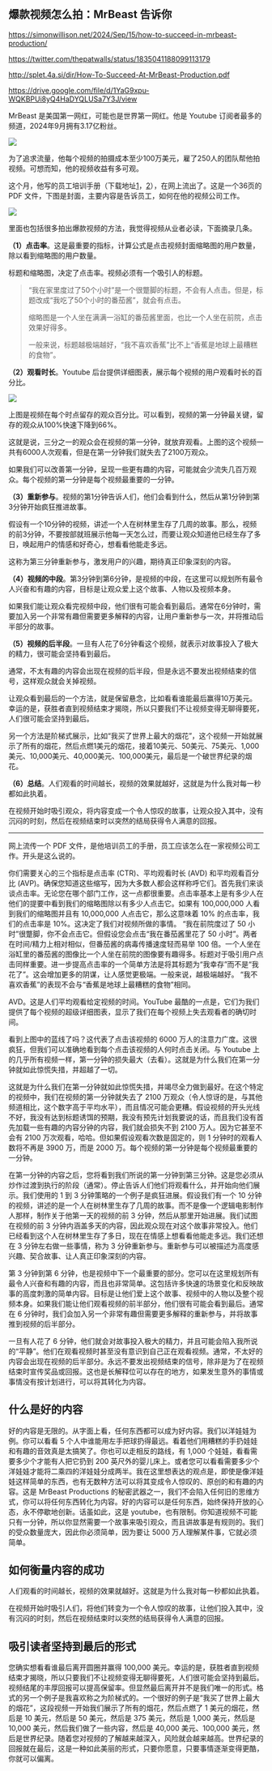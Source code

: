## 爆款视频怎么拍：MrBeast 告诉你

https://simonwillison.net/2024/Sep/15/how-to-succeed-in-mrbeast-production/

https://twitter.com/thepatwalls/status/1835041188099113179

http://splet.4a.si/dir/How-To-Succeed-At-MrBeast-Production.pdf

https://drive.google.com/file/d/1YaG9xpu-WQKBPUi8yQ4HaDYQLUSa7Y3J/view

MrBeast 是美国第一网红，可能也是世界第一网红。他是 Youtube 订阅者最多的频道，2024年9月拥有3.17亿粉丝。

![](https://cdn.beekka.com/blogimg/asset/202409/bg2024092415.webp)

为了追求流量，他每个视频的拍摄成本至少100万美元，雇了250人的团队帮他拍视频。可想而知，他的视频收益有多可观。

这个月，他写的员工培训手册（下载地址[1](http://splet.4a.si/dir/How-To-Succeed-At-MrBeast-Production.pdf)，[2](https://drive.google.com/file/d/1YaG9xpu-WQKBPUi8yQ4HaDYQLUSa7Y3J/view)），在网上流出了。这是一个36页的 PDF 文件，下图是封面，主要内容是告诉员工，如何在他的视频公司工作。

![](https://cdn.beekka.com/blogimg/asset/202409/bg2024092416.webp)

里面也包括很多拍出爆款视频的方法，我觉得视频从业者必读，下面摘录几条。

**（1）点击率**。这是最重要的指标，计算公式是点击视频封面缩略图的用户数量，除以看到缩略图的用户数量。

标题和缩略图，决定了点击率。视频必须有一个吸引人的标题。

> “我在家里度过了50个小时”是一个很蹩脚的标题，不会有人点击。但是，标题改成“我吃了50个小时的番茄酱”，就会有点击。
> 
> 缩略图是一个人坐在满满一浴缸的番茄酱里面，也比一个人坐在前院，点击效果好得多。
> 
> 一般来说，标题越极端越好，“我不喜欢香蕉”比不上“香蕉是地球上最糟糕的食物”。

**（2）观看时长**。Youtube 后台提供详细图表，展示每个视频的用户观看时长的百分比。

![](https://cdn.beekka.com/blogimg/asset/202409/bg2024092417.webp)

上图是视频在每个时点留存的观众百分比。可以看到，视频的第一分钟最关键，留存的观众从100%快速下降到66%。

这就是说，三分之一的观众会在视频的第一分钟，就放弃观看。上图的这个视频一共有6000人次观看，但是在第一分钟我们就失去了2100万观众。

如果我们可以改善第一分钟，呈现一些更有趣的内容，可能就会少流失几百万观众。每个视频的第一分钟是每个视频最重要的一分钟。

**（3）重新参与**。视频的第1分钟告诉人们，他们会看到什么，然后从第1分钟到第3分钟开始疯狂推进故事。

假设有一个10分钟的视频，讲述一个人在树林里生存了几周的故事。那么，视频的前3分钟，不要按部就班展示他每一天怎么过，而要让观众知道他已经生存了多日，唤起用户的情感和好奇心，想看看他能走多远。

这称为第三分钟重新参与，激发用户的兴趣，期待真正印象深刻的内容。

**（4）视频的中段**。第3分钟到第6分钟，是视频的中段，在这里可以规划所有最令人兴奋和有趣的内容，目标是让观众爱上这个故事、人物以及视频本身。

如果我们能让观众看完视频中段，他们很有可能会看到最后。通常在6分钟时，需要加入另一个非常有趣但需要更多解释的内容，让用户重新参与一次，并将推动后半部分的故事。

**（5）视频的后半段**。一旦有人花了6分钟看这个视频，就表示对故事投入了极大的精力，很可能会坚持看到最后。

通常，不太有趣的内容会出现在视频的后半段，但是永远不要发出视频结束的信号，这样观众就会关掉视频。

让观众看到最后的一个方法，就是保留悬念，比如看看谁能最后赢得10万美元。幸运的是，获胜者直到视频结束才揭晓，所以只要我们不让视频变得无聊得要死，人们很可能会坚持到最后。

另一个方法是阶梯式展示，比如“我买了世界上最大的烟花”，这个视频一开始就展示了所有的烟花，然后点燃1美元的烟花，接着10美元、50美元、75美元、1,000美元、10,000美元、40,000美元、100,000美元，最后是一个破世界纪录的烟花。

**（6）总结**。人们观看的时间越长，视频的效果就越好，这就是为什么我对每一秒都如此执着。

在视频开始时吸引观众，将内容变成一个令人惊叹的故事，让观众投入其中，没有沉闷的时刻，然后在视频结束时以突然的结局获得令人满意的回报。

---

网上流传一个 PDF 文件，是他培训员工的手册，员工应该怎么在一家视频公司工作。开头是这么说的。

你们需要关心的三个指标是点击率 (CTR)、平均观看时长 (AVD) 和平均观看百分比 (AVP)。确保您知道这些缩写，因为大多数人都会这样称呼它们。首先我们来谈谈点击率。无论您在哪个部门工作，这一点都很重要。点击率基本上是有多少人在他们的提要中看到我们的缩略图除以有多少人点击它。如果有 100,000,000 人看到我们的缩略图并且有 10,000,000 人点击它，那么这意味着 10% 的点击率，我们的点击率是 10%。这决定了我们对视频所做的事情。 “我在前院度过了 50 小时”很蹩脚，你不会点击它。但假设您会点击“我在番茄酱里花了 50 小时”。两者在时间/精力上相对相似，但番茄酱的病毒传播速度轻而易举 100 倍。一个人坐在浴缸里的番茄酱的图像比一个人坐在前院的图像要有趣得多。标题对于吸引用户点击同样重要。进一步提高点击率的一个简单方法是将其标题为“我幸存”而不是“我花了”。这会增加更多的阴谋，让人感觉更极端。一般来说，越极端越好。 “我不喜欢香蕉”的表现不会与“香蕉是地球上最糟糕的食物”相同。

AVD。这是人们平均观看给定视频的时间。YouTube 最酷的一点是，它们为我们提供了每个视频的超级详细图表，显示了我们在每个视频上失去观看者的确切时间。

看到上图中的蓝线了吗？这代表了点击该视频的 6000 万人的注意力广度。这很疯狂，但我们可以准确地看到每个点击该视频的人何时点击关闭。与 Youtube 上的几乎所有视频一样，第一分钟的损失最大（去看）。这就是为什么我们在第一分钟就如此惊慌失措，并超越了一切。

这就是为什么我们在第一分钟就如此惊慌失措，并竭尽全力做到最好。在这个特定的视频中，我们在视频的第一分钟就失去了 2100 万观众（令人惊讶的是，与其他频道相比，这个数字高于平均水平），而且情况可能会更糟。假设视频的开头光线不好，我没有达到标题诱饵的预期，我没有预先计划我要说的话，而且我们没有首先加载一些有趣的内容分钟的内容，我们就会损失不到 2100 万人。因为它甚至不会有 2100 万次观看，哈哈。但如果假设观看次数是固定的，则 1 分钟时的观看人数将不再是 3900 万，而是 2000 万。每个视频的第一分钟是每个视频最重要的一分钟。

在第一分钟的内容之后，您将看到我们所说的第一分钟到第三分钟。这是您必须从炒作过渡到执行的阶段（通常）。停止告诉人们他们将观看什么，并开始向他们展示。我们使用的 1 到 3 分钟策略的一个例子是疯狂进展。假设我们有一个 10 分钟的视频，讲述的是一个人在树林里生存了几周的故事。而不是像一个逻辑电影制作人那样，制作关于他第一天的视频的前 3 分钟，然后从那里开始进展。我们试图在视频的前 3 分钟内涵盖多天的内容，因此观众现在对这个故事非常投入。他们已经看到这个人在树林里生存了多日，现在在情感上想看看他能走多远。我们还想在 3 分钟左右做一些事情，称为 3 分钟重新参与。重新参与可以被描述为高度感兴趣、契合故事、让人真正印象深刻的内容。

第 3 分钟到第 6 分钟，也是视频中下一个最重要的部分。您可以在这里规划所有最令人兴奋和有趣的内容，而且也非常简单。这包括许多快速的场景变化和反映故事的高度刺激的简单内容。目标是让他们爱上这个故事、视频中的人物以及整个视频本身。如果我们能让他们观看视频的前半部分，他们很有可能会看到最后。通常在 6 分钟时，我们会加入另一个非常有趣但需要更多解释的重新参与，并将故事推到视频的后半部分。

一旦有人花了 6 分钟，他们就会对故事投入极大的精力，并且可能会陷入我所说的“平静”。他们在观看视频时甚至没有意识到自己正在观看视频。通常，不太好的内容会出现在视频的后半部分。永远不要发出视频结束的信号，除非是为了在视频结束时宣传奖品或回报。这也是长解释位可以存在的地方，如果发生意外的事情或事情没有按计划进行，可以将其转化为内容。

## 什么是好的内容

好的内容是无限的。从字面上看，任何东西都可以成为好内容。我们以洋娃娃为例。你可以看看 5 个人中谁能用左手把球扔得最远。看着他们用糟糕的手扔娃娃和有趣的音效真是太搞笑了。你也可以走相反的路线，有 1,000 个娃娃，看看需要多少个才能有人把它扔到 200 英尺外的婴儿床上。或者您可以看看需要多少个洋娃娃才能将二乘四的洋娃娃分成两半。我在这里想表达的观点是，即使是像洋娃娃这样简单的东西，也有无数种方法可以将其变成令人惊叹的、原创的和有趣的内容。这是 MrBeast Productions 的秘密武器之一，我们不会陷入任何旧的思维方式，你可以将任何东西转化为内容。好的内容可以是任何东西，始终保持开放的心态，永不停歇地创新。话虽如此，这是 youtube，也有限制。你知道视频不可能只有一分钟，所以你显然需要一个故事来吸引观众，而且讲故事是有规则的。我们的受众数量庞大，因此你必须简单，因为要让 5000 万人理解某件事，它就必须简单。

## 如何衡量内容的成功

人们观看的时间越长，视频的效果就越好。这就是为什么我对每一秒都如此执着。

在视频开始时吸引人们，将他们转变为一个令人惊叹的故事，让他们投入其中，没有沉闷的时刻，然后在视频结束时以突然的结局获得令人满意的回报。

## 吸引读者坚持到最后的形式

您确实想看看谁最后离开圆圈并赢得 100,000 美元。幸运的是，获胜者直到视频结束才揭晓，所以只要我们不让视频变得无聊得要死，人们很可能会坚持到最后。视频结尾的丰厚回报可以提高保留率。但显然最后离开并不是我们唯一的形式。格式的另一个例子是我喜欢称之为阶梯式的。一个很好的例子是“我买了世界上最大的烟花”，这段视频一开始我们展示了所有的烟花，然后点燃了 1 美元的烟花，然后是 10 美元，然后是 50 美元，然后是 375 美元，然后是 1,000 美元，然后是 10,000 美元，然后我们做了一些内容，然后是 40,000 美元、100,000 美元，然后是世界纪录。随着您对视频的了解越来越深入，风险就会越来越高。世界纪录的回报就在最后，这是一种如此美丽的形式，只要你愿意，只要事情逐渐变得更酷，你就可以偏离。